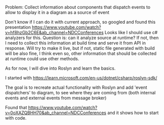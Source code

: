 ﻿Problem: Collect information about components that dispatch events to allow to display it in a diagram as a source of event

Don't know if I can do it with current approach, so googled and found this presentation https://www.youtube.com/watch?v=hf8hzGb2C6E&ab_channel=NDCConferences
Looks like I should use c# analyzers for this. Question is: can it analyze source at runtime? If not, then I need to collect this information at build time and serve it from API in response.
Will try to make it live, but if not, static file generated with build will be also fine, I think even so, other information that should be collected at runtime could use other methods.

As for now, I will dive into Roslyn and learn the basics.

I started with https://learn.microsoft.com/en-us/dotnet/csharp/roslyn-sdk/

The goal is to recreate actual functionality with Roslyn and add 'event dispatchers' to diagram, to see where they are coming from (both internal events and external events from message broker)

Found that https://www.youtube.com/watch?v=0oXAZQBHH70&ab_channel=NDCConferences and it shows how to start with code.
